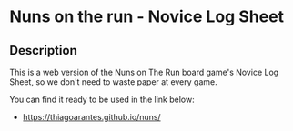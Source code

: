 # Nuns on the run - Novice Log Sheet

## Description

This is a web version of the Nuns on The Run board game's Novice Log Sheet, so we don't need to waste paper at every game.

You can find it ready to be used in the link below:

- https://thiagoarantes.github.io/nuns/
